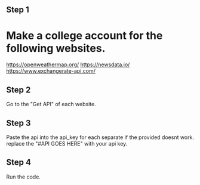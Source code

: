 ## Step 1
# Make a college account for the following websites.
https://openweathermap.org/
https://newsdata.io/
https://www.exchangerate-api.com/

## Step 2
Go to the "Get API" of each website.

## Step 3
Paste the api into the api_key for each separate if the provided doesnt work. 
replace the "#API GOES HERE" with your api key.

## Step 4 
Run the code. 




